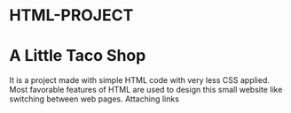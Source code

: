 # HTML-PROJECT
# A Little Taco Shop
It is a project made with simple HTML code with very less CSS applied.
Most favorable features of HTML are used to design this small website like switching between web pages.
Attaching links 
